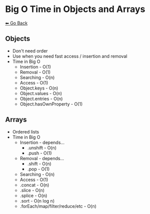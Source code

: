 # Big O Time in Objects and Arrays
[⬅ Go Back](/big-o.md)

## Objects
- Don't need order
- Use when you need fast access / insertion and removal
- Time in Big O
  - Insertion - O(1)
  - Removal - O(1)
  - Searching - O(n)
  - Access - O(1)
  - Object.keys - O(n)
  - Object.values - O(n)
  - Object.entries - O(n)
  - Object.hasOwnProperty - O(1)

## Arrays
- Ordered lists
- Time in Big O
  - Insertion - depends...
    - .unshift - O(n) 
    - .push - O(1)
  - Removal - depends...
    - .shift - O(n)
    - .pop - O(1)
  - Searching - O(n)
  - Access - O(1)
  - .concat - O(n)
  - .slice - O(n)
  - .splice - O(n)
  - .sort - O(n log n)
  - .forEach/map/filter/reduce/etc - O(n)